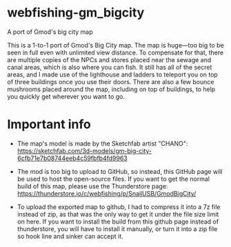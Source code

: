 # webfishing-gm_bigcity
A port of Gmod's big city map

This is a 1-to-1 port of Gmod's Big City map. The map is huge—too big to be seen in full even with unlimited view distance. To compensate for that, there are multiple copies of the NPCs and stores placed near the sewage and canal areas, which is also where you can fish. It still has all of the secret areas, and I made use of the lighthouse and ladders to teleport you on top of three buildings once you use their doors. There are also a few bounce mushrooms placed around the map, including on top of buildings, to help you quickly get wherever you want to go.


# Important info

- The map's model is made by the Sketchfab artist "CHANO": https://sketchfab.com/3d-models/gm-big-city-6cfb71e7b08744eeb4c59fbfb4fd9963

- The mod is too big to upload to GitHub, so instead, this GitHub page will be used to host the open-source files. If you want to get the normal build of this map, please use the Thunderstore page: https://thunderstore.io/c/webfishing/p/SnailUSB/GmodBigCity/

- To upload the exported map to github, I had to compress it into a 7z file instead of zip, as that was the only way to get it under the file size limit on here. If you want to install the build from this github page instead of thunderstore, you will have to install it manually, or turn it into a zip file so hook line and sinker can accept it. 
